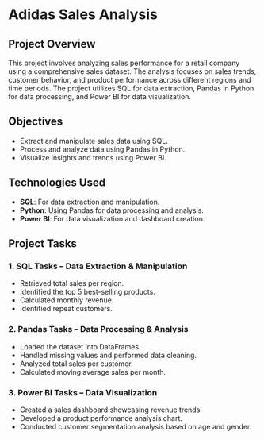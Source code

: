 # Adidas Sales Analysis

## Project Overview

This project involves analyzing sales performance for a retail company using a comprehensive sales dataset. The analysis focuses on sales trends, customer behavior, and product performance across different regions and time periods. The project utilizes SQL for data extraction, Pandas in Python for data processing, and Power BI for data visualization.

## Objectives

- Extract and manipulate sales data using SQL.
- Process and analyze data using Pandas in Python.
- Visualize insights and trends using Power BI.

## Technologies Used

- **SQL**: For data extraction and manipulation.
- **Python**: Using Pandas for data processing and analysis.
- **Power BI**: For data visualization and dashboard creation.

## Project Tasks

### 1. SQL Tasks – Data Extraction & Manipulation
- Retrieved total sales per region.
- Identified the top 5 best-selling products.
- Calculated monthly revenue.
- Identified repeat customers.

### 2. Pandas Tasks – Data Processing & Analysis
- Loaded the dataset into DataFrames.
- Handled missing values and performed data cleaning.
- Analyzed total sales per customer.
- Calculated moving average sales per month.

### 3. Power BI Tasks – Data Visualization
- Created a sales dashboard showcasing revenue trends.
- Developed a product performance analysis chart.
- Conducted customer segmentation analysis based on age and gender.

